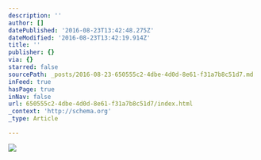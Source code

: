 ```yaml
---
description: ''
author: []
datePublished: '2016-08-23T13:42:48.275Z'
dateModified: '2016-08-23T13:42:19.914Z'
title: ''
publisher: {}
via: {}
starred: false
sourcePath: _posts/2016-08-23-650555c2-4dbe-4d0d-8e61-f31a7b8c51d7.md
inFeed: true
hasPage: true
inNav: false
url: 650555c2-4dbe-4d0d-8e61-f31a7b8c51d7/index.html
_context: 'http://schema.org'
_type: Article

---
```

![](https://the-grid-user-content.s3-us-west-2.amazonaws.com/bd9a6605-f59e-41f3-84fb-6f1de202bf36.jpg)